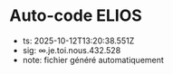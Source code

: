# Auto-code ELIOS
- ts: 2025-10-12T13:20:38.551Z
- sig: ∞.je.toi.nous.432.528
- note: fichier généré automatiquement